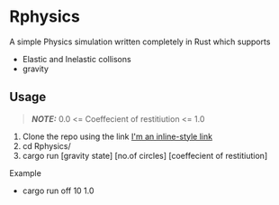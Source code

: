 # Rphysics
A simple Physics simulation written completely in Rust which supports
* Elastic and Inelastic collisons
* gravity

## Usage

> **_NOTE:_**  0.0 <= Coeffecient of restitiution <= 1.0

1. Clone the repo using the link [I'm an inline-style link](https://github.com/TheCodeYoda/Rphysics.git)
2. cd Rphysics/
3. cargo run [gravity state] [no.of circles] [coeffecient of restitiution]

Example 

* cargo run off 10 1.0
